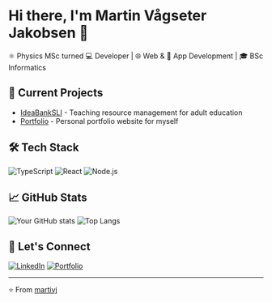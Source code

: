 # Hi there, I'm Martin Vågseter Jakobsen 👋

⚛️ Physics MSc turned 💻 Developer | 🌐 Web & 📱 App Development | 🎓 BSc Informatics

## 🔭 Current Projects
- [IdeaBankSLI](https://github.com/martivj/IdeaBankSLI) - Teaching resource management for adult education
- [Portfolio](https://github.com/martivj/Portfolio) - Personal portfolio website for myself

## 🛠️ Tech Stack
![TypeScript](https://img.shields.io/badge/-TypeScript-3178C6?style=flat-square&logo=typescript&logoColor=white)
![React](https://img.shields.io/badge/-React-61DAFB?style=flat-square&logo=react&logoColor=black)
![Node.js](https://img.shields.io/badge/-Node.js-339933?style=flat-square&logo=node.js&logoColor=white)

## 📈 GitHub Stats
![Your GitHub stats](https://github-readme-stats-git-master-martivj-private.vercel.app/api?username=martivj&show_icons=true&theme=dracula&line_height=30)
![Top Langs](https://github-readme-stats-git-master-martivj-private.vercel.app/api/top-langs/?username=martivj&layout=donut&theme=dracula)

## 🤝 Let's Connect
[![LinkedIn](https://img.shields.io/badge/-LinkedIn-0077B5?style=flat-square&logo=linkedin&logoColor=white)](https://linkedin.com/in/martin-vågseter-jakobsen-57157a224/)
[![Portfolio](https://img.shields.io/badge/-Portfolio-000000?style=flat-square&logo=react&logoColor=white)](https://martivj.com)

---
⭐️ From [martivj](https://github.com/martivj)
